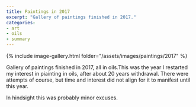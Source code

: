 ```yaml
---
title: Paintings in 2017
excerpt: "Gallery of paintings finished in 2017."
categories:
- art
- oils
- summary
---
```


{% include image-gallery.html folder="/assets/images/paintings/2017" %}

Gallery of paintings finished in 2017, all in oils.This was the year I restarted my interest in piainting in oils, after about 20 years withdrawal. There were attempts of course, but time and interest did not align for it to manifest until this year.

In hindsight this was probably minor excuses.  

